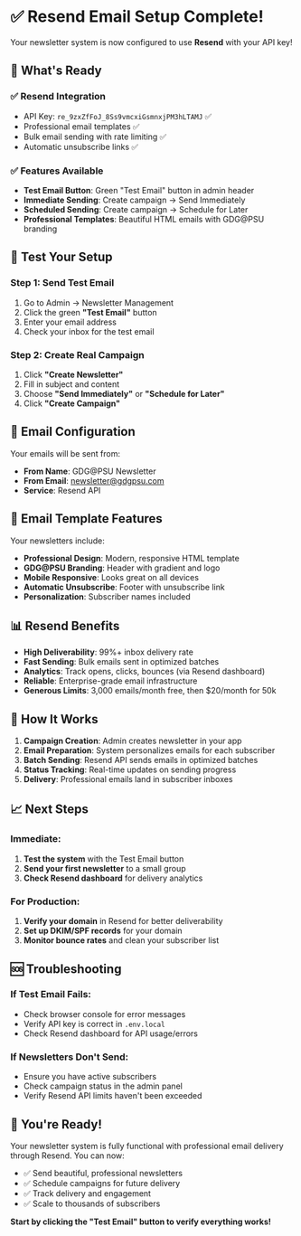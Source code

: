 # ✅ Resend Email Setup Complete!

Your newsletter system is now configured to use **Resend** with your API key!

## 🚀 What's Ready

### ✅ **Resend Integration**
- API Key: `re_9zxZfFoJ_8Ss9vmcxiGsmnxjPM3hLTAMJ` ✅
- Professional email templates ✅
- Bulk email sending with rate limiting ✅
- Automatic unsubscribe links ✅

### ✅ **Features Available**
- **Test Email Button**: Green "Test Email" button in admin header
- **Immediate Sending**: Create campaign → Send Immediately
- **Scheduled Sending**: Create campaign → Schedule for Later
- **Professional Templates**: Beautiful HTML emails with GDG@PSU branding

## 🧪 Test Your Setup

### Step 1: Send Test Email
1. Go to Admin → Newsletter Management
2. Click the green **"Test Email"** button
3. Enter your email address
4. Check your inbox for the test email

### Step 2: Create Real Campaign
1. Click **"Create Newsletter"**
2. Fill in subject and content
3. Choose **"Send Immediately"** or **"Schedule for Later"**
4. Click **"Create Campaign"**

## 📧 Email Configuration

Your emails will be sent from:
- **From Name**: GDG@PSU Newsletter
- **From Email**: newsletter@gdgpsu.com
- **Service**: Resend API

## 🎨 Email Template Features

Your newsletters include:
- **Professional Design**: Modern, responsive HTML template
- **GDG@PSU Branding**: Header with gradient and logo
- **Mobile Responsive**: Looks great on all devices
- **Automatic Unsubscribe**: Footer with unsubscribe link
- **Personalization**: Subscriber names included

## 📊 Resend Benefits

- **High Deliverability**: 99%+ inbox delivery rate
- **Fast Sending**: Bulk emails sent in optimized batches
- **Analytics**: Track opens, clicks, bounces (via Resend dashboard)
- **Reliable**: Enterprise-grade email infrastructure
- **Generous Limits**: 3,000 emails/month free, then $20/month for 50k

## 🔧 How It Works

1. **Campaign Creation**: Admin creates newsletter in your app
2. **Email Preparation**: System personalizes emails for each subscriber
3. **Batch Sending**: Resend API sends emails in optimized batches
4. **Status Tracking**: Real-time updates on sending progress
5. **Delivery**: Professional emails land in subscriber inboxes

## 📈 Next Steps

### Immediate:
1. **Test the system** with the Test Email button
2. **Send your first newsletter** to a small group
3. **Check Resend dashboard** for delivery analytics

### For Production:
1. **Verify your domain** in Resend for better deliverability
2. **Set up DKIM/SPF records** for your domain
3. **Monitor bounce rates** and clean your subscriber list

## 🆘 Troubleshooting

### If Test Email Fails:
- Check browser console for error messages
- Verify API key is correct in `.env.local`
- Check Resend dashboard for API usage/errors

### If Newsletters Don't Send:
- Ensure you have active subscribers
- Check campaign status in the admin panel
- Verify Resend API limits haven't been exceeded

## 🎉 You're Ready!

Your newsletter system is fully functional with professional email delivery through Resend. You can now:

- ✅ Send beautiful, professional newsletters
- ✅ Schedule campaigns for future delivery
- ✅ Track delivery and engagement
- ✅ Scale to thousands of subscribers

**Start by clicking the "Test Email" button to verify everything works!**